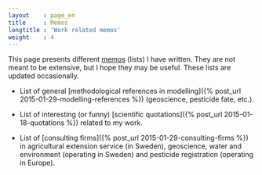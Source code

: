 ```yaml
---
layout    : page_en
title     : Memos
longtitle : 'Work related memos'
weight    : 4
---
```


This page presents different [memos][memo] (lists) I have written. 
They are not meant to be extensive, but I hope they may be useful.
These lists are updated occasionally.

*   List of general [methodological references in 
    modelling]({% post_url 2015-01-29-modelling-references %}) 
    (geoscience, pesticide fate, etc.).

*   List of interesting (or funny) [scientific 
    quotations]({% post_url 2015-01-18-quotations %}) related to 
    my work.

*   List of [consulting firms]({% post_url 2015-01-29-consulting-firms %}) 
    in agricultural extension service (in Sweden), geoscience, water 
    and environment (operating in Sweden) and pesticide registration 
    (operating in Europe).



<!-- List of links -->
[memo]:             http://en.wikipedia.org/wiki/Memorandum  "Memorandum (Wikipedia)"


